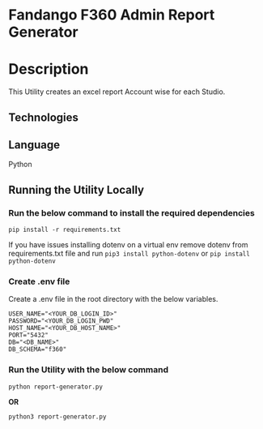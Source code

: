 
# Fandango F360 Admin Report Generator

# Description

This Utility creates an excel report Account wise for each Studio.</br>

## Technologies

Language
------------
Python

## Running the Utility Locally

### Run the below command to install the required dependencies

```pip install -r requirements.txt```

If you have issues installing dotenv on a virtual env remove dotenv from requirements.txt file and run ```pip3 install python-dotenv``` or ```pip install python-dotenv```

### Create .env file

Create a .env file in the root directory with the below variables.

``` shell
USER_NAME="<YOUR_DB_LOGIN_ID>"
PASSWORD="<YOUR_DB_LOGIN_PWD"
HOST_NAME="<YOUR_DB_HOST_NAME>"
PORT="5432"
DB="<DB_NAME>"
DB_SCHEMA="f360"
```
### Run the Utility with the below command

```python report-generator.py```

<b> OR </b>

```python3 report-generator.py```
